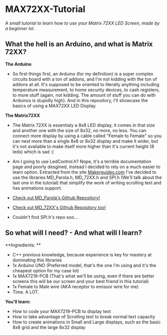 # MAX72XX-Tutorial
*A small tutorial to learn how to use your Matrix 72XX LED Screen, made by a beginner lol.*

## What the hell is an Arduino, and what is Matrix 72XX?
**The Arduino**
- So first things first, an Arduino (for my definition) is a super complex circuits board with a ton of addons, and I'm not kidding with the ton of addons at all. It's supposed to be oriented to literally anything including temperature measurement, to home security devices, to cash registers, to more stuff (again, not kidding. The amount of stuff you can do with Arduinos is stupidly high). And in this repository, I'll showcase the basics of using a MAX72XX LED Display.

**The Matrix72XX**
- The Matrix 72XX is essentialy a 8x8 LED display, it comes in that size and another one with the size of 8x32, no more, no less. You can connect more display by using a cable called "Female to Female" so you can nest more than a single 8x8 or 8x32 display and make it wider, but it's not available to make itself more higher than it's current height (8 leds) which is sad :(
- Am I going to use LedControl.h? Nope, it's a terrible documentation page and poorly desgined, instead I decided to rely on a much easier to learn option. Extracted from the site [Makerguides.com](https://www.makerguides.com/max7219-led-dot-matrix-display-arduino-tutorial/#types) I've decided to use the libraries MD_Parola.h, MD_72XX.h and SPI.h (We'll talk about the last one in the tutorial) that simplify the work of writing scrolling text and has animations support.

- [Check out MD_Parola's Github Repository!](https://github.com/MajicDesigns/MD_Parola) 
- [Check out MD_72XX's Github Repository too!](https://github.com/MajicDesigns/MD_MAX72xx)
- Couldn't find SPI.h's repo soo...

## So what will I need? - And what will I learn?
**Ingredients: **
- C++ previous knowledge, because experience is key for mastery at dominating this libraries
- 1x Arduino UNO (Preferred model, that's the one I'm using and it's the cheapest option for my case lol)
- 1x MAX7219-PCB (That's what we'll be using, even if there are better screens this will be our screen and your best friend in this tutorial)
- 1x Female to Male wire (AKA receptor to emissor wire for me)
- Time. A LOT.

**You'll learn:**
- How to code your MAX7219-PCB to display text
- How to take advantage of Scrolling text to break normal text capacity
- How to create animations in Small and Large displays, such as the basic 8x8 grid and the large 8x32 display
